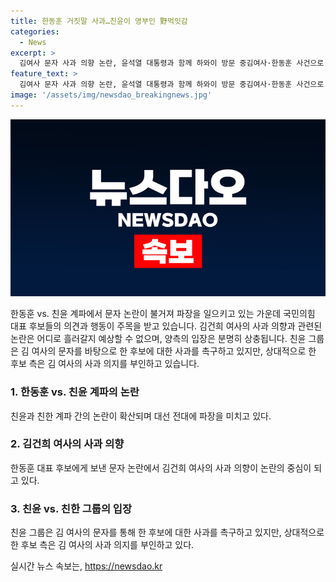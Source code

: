 ```yaml
---
title: 한동훈 거짓말 사과…친윤이 영부인 野먹잇감
categories:
  - News
excerpt: >
  김여사 문자 사과 의향 논란, 윤석열 대통령과 함께 하와이 방문 중김여사·한동훈 사건으로 친윤·친한 간 갈등 격화, 문자 공개 진실 공방 전환대선 가능성 커져 한 후보·원희룡 캠프, 대통령실·친윤계 경계·공세 전환
feature_text: >
  김여사 문자 사과 의향 논란, 윤석열 대통령과 함께 하와이 방문 중김여사·한동훈 사건으로 친윤·친한 간 갈등 격화, 문자 공개 진실 공방 전환대선 가능성 커져 한 후보·원희룡 캠프, 대통령실·친윤계 경계·공세 전환
image: '/assets/img/newsdao_breakingnews.jpg'
---
```


<p><img src="/assets/img/newsdao_breakingnews.jpg" alt="ranknews 속보" /></p>

<p>한동훈 vs. 친윤 계파에서 문자 논란이 불거져 파장을 일으키고 있는 가운데 국민의힘 대표 후보들의 의견과 행동이 주목을 받고 있습니다. 김건희 여사의 사과 의향과 관련된 논란은 어디로 흘러갈지 예상할 수 없으며, 양측의 입장은 분명히 상충됩니다. 친윤 그룹은 김 여사의 문자를 바탕으로 한 후보에 대한 사과를 촉구하고 있지만, 상대적으로 한 후보 측은 김 여사의 사과 의지를 부인하고 있습니다.</p>

<h3>1. 한동훈 vs. 친윤 계파의 논란</h3>

<p>친윤과 친한 계파 간의 논란이 확산되며 대선 전대에 파장을 미치고 있다.</p>

<h3>2. 김건희 여사의 사과 의향</h3>

<p>한동훈 대표 후보에게 보낸 문자 논란에서 김건희 여사의 사과 의향이 논란의 중심이 되고 있다.</p>

<h3>3. 친윤 vs. 친한 그룹의 입장</h3>

<p>친윤 그룹은 김 여사의 문자를 통해 한 후보에 대한 사과를 촉구하고 있지만, 상대적으로 한 후보 측은 김 여사의 사과 의지를 부인하고 있다.</p>
실시간 뉴스 속보는, <a href="https://newsdao.kr" rel="dofollow">https://newsdao.kr</a>


